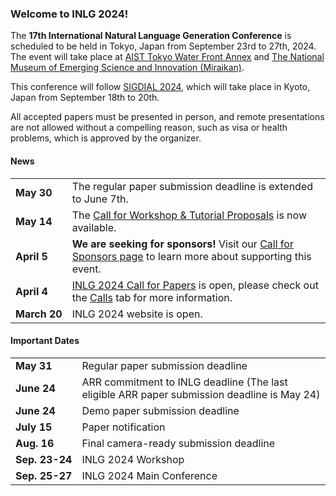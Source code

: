 ### Welcome to INLG 2024!

The **17th International Natural Language Generation Conference** is scheduled to be held in Tokyo, Japan from September 23rd to 27th, 2024.
The event will take place at [AIST Tokyo Water Front Annex](https://www.aist.go.jp/aist_e/guidemap/waterfront/watefront_map.html) and [The National Museum of Emerging Science and Innovation (Miraikan)](https://www.miraikan.jst.go.jp/en/).

This conference will follow [SIGDIAL 2024](https://2024.sigdial.org), which will take place in Kyoto, Japan from September 18th to 20th.

All accepted papers must be presented in person, and remote presentations are not allowed without a compelling reason, such as visa or health problems, which is approved by the organizer.

#### News

<table>
  <tbody>
    <tr>
      <td style="white-space: nowrap;"><b>May 30</b></td>
      <td>The regular paper submission deadline is extended to June 7th.</td>
    </tr>
    <tr>
      <td style="white-space: nowrap;"><b>May 14</b></td>
      <td>The <a href="/calls.html#workshops-tutorials">Call for Workshop & Tutorial Proposals</a> is now available.</td>
    </tr>
    <tr>
      <td style="white-space: nowrap;"><b>April 5</b></td>
      <td><b>We are seeking for sponsors!</b> Visit our <a href="/calls.html#sponsors">Call for Sponsors page</a> to learn more about supporting this event.</td>
    </tr>
    <tr>
      <td style="white-space: nowrap;"><b>April 4</b></td>
      <td><a href="/calls.html#cfp">INLG 2024 Call for Papers</a> is open, please check out the <a href="/calls.html">Calls</a> tab for more information.</td>
    </tr>
    <tr>
      <td style="white-space: nowrap;"><b>March 20</b></td>
      <td>INLG 2024 website is open.</td>
    </tr>
  </tbody>
</table>

#### Important Dates

<table>
  <tbody>
    <tr>
      <td style="white-space: nowrap;"><b>May 31</b></td>
      <td>Regular paper submission deadline</td>
    </tr>
    <tr>
      <td style="white-space: nowrap;"><b>June 24</b></td>
      <td>ARR commitment to INLG deadline (The last eligible ARR paper submission deadline is May 24)</td>
    </tr>
    <tr>
      <td style="white-space: nowrap;"><b>June 24</b></td>
      <td>Demo paper submission deadline</td>
    </tr>
    <tr>
      <td style="white-space: nowrap;"><b>July 15</b></td>
      <td>Paper notification</td>
    </tr>
    <tr>
      <td style="white-space: nowrap;"><b>Aug. 16</b></td>
      <td>Final camera-ready submission deadline</td>
    </tr>
    <tr>
      <td style="white-space: nowrap;"><b>Sep. 23-24</b></td>
      <td>INLG 2024 Workshop</td>
    </tr>
    <tr>
      <td style="white-space: nowrap;"><b>Sep. 25-27</b></td>
      <td>INLG 2024 Main Conference</td>
    </tr>
  </tbody>
</table>
